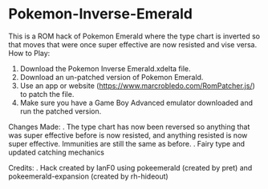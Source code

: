 # Pokemon-Inverse-Emerald
This is a ROM hack of Pokemon Emerald where the type chart is inverted so that moves that were once super effective are now resisted and vise versa.
How to Play:
1. Download the Pokemon Inverse Emerald.xdelta file.
2. Download an un-patched version of Pokemon Emerald.
3. Use an app or website (https://www.marcrobledo.com/RomPatcher.js/) to patch the file.
4. Make sure you have a Game Boy Advanced emulator downloaded and run the patched version.

Changes Made:
. The type chart has now been reversed so anything that was super effective before is now resisted, and anything resisted is now super effective. Immunities are still the same as before.
. Fairy type and updated catching mechanics

Credits:
. Hack created by IanF0 using pokeemerald (created by pret) and pokeemerald-expansion (created by rh-hideout)
